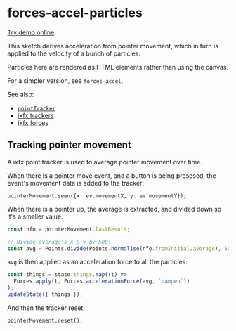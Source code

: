 # forces-accel-particles

[Try demo online](https://clinth.github.io/ixfx-demos/modulation/forces-accel-particles/)

This sketch derives acceleration from pointer movement, which in turn is applied
to the velocity of a bunch of particles.

Particles here are rendered as HTML elements rather than using the canvas.

For a simpler version, see `forces-accel`.

See also:
* [`pointTracker`](https://clinth.github.io/ixfx/functions/Data.pointTracker.html)
* [ixfx trackers](https://clinth.github.io/ixfx-docs/data/trackers/)
* [ixfx forces](https://clinth.github.io/ixfx-docs/modulation/forces/)

## Tracking pointer movement

A ixfx point tracker is used to average pointer movement over time.

When there is a pointer move event, and a button is being presesed, the event's
movement data is added to the tracker:

```
pointerMovement.seen({x: ev.movementX, y: ev.movementY});
```

When there is a pointer up, the average is extracted, and divided down so it's a
smaller value:

```js
const nfo = pointerMovement.lastResult;

// Divide average's x & y by 500:
const avg = Points.divide(Points.normalise(nfo.fromInitial.average), 500);
```

`avg` is then applied as an acceleration force to all the particles:

```js
const things = state.things.map((t) =>
  Forces.apply(t, Forces.accelerationForce(avg, `dampen`))
);
updateState({ things });
```

And then the tracker reset:

```
pointerMovement.reset();
```
